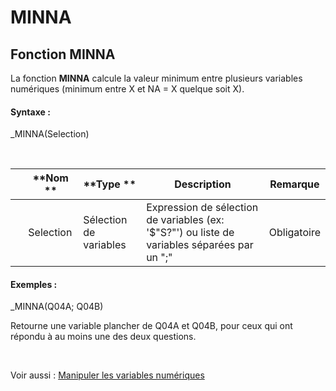 # MINNA

## Fonction MINNA

La fonction **MINNA** calcule la valeur minimum entre plusieurs variables numériques (minimum entre X et NA = X quelque soit X).

#### Syntaxe :&nbsp;

\_MINNA(Selection)

&nbsp;

| &nbsp; | **Nom ** | **Type ** | **Description** | **Remarque** |
| --- | --- | --- | --- | --- |
| &nbsp; | Selection | Sélection de variables | Expression de sélection de variables (ex: '$"S?"') ou liste de variables séparées par un ";" | Obligatoire |


#### Exemples :

\_MINNA(Q04A; Q04B)

Retourne une variable plancher de Q04A et Q04B, pour ceux qui ont répondu à au moins une des deux questions.

&nbsp;

Voir aussi : [Manipuler les variables numériques](<Manipulerlesvariablesnumeriques1.md>)
